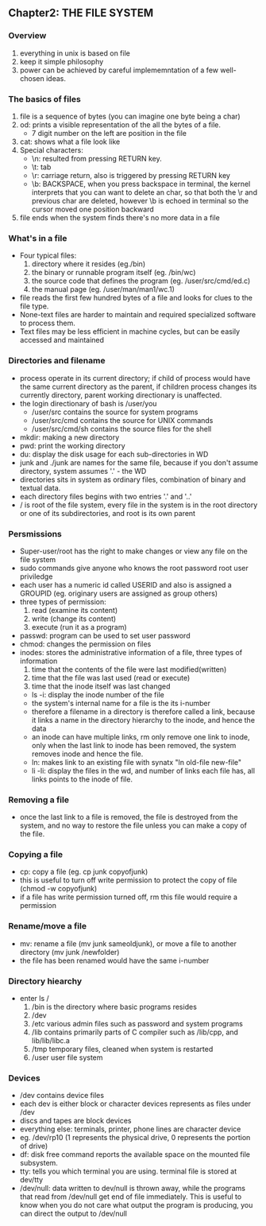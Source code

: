 ## Chapter2: THE FILE SYSTEM 

### Overview
1. everything in unix is based on file
2. keep it simple philosophy
3. power can be achieved by careful implememntation of a few well-chosen ideas. 

### The basics of files 
1. file is a sequence of bytes (you can imagine one byte being a char)
2. od: prints a visible representation of the all the bytes of a file. 
    * 7 digit number on the left are position in the file
3. cat: shows what a file look like
4. Special characters:
    * \n: resulted from pressing RETURN key.
    * \t: tab
    * \r: carriage return, also is triggered by pressing RETURN key
    * \b: BACKSPACE, when you press backspace in terminal, the kernel interprets that you can want to delete an char, so that both the \r and previous char are deleted, however \b is echoed in terminal so the cursor moved one position backward
5. file ends when the system finds there's no more data in a file

### What's in a file 
* Four typical files:
    1. directory where it resides (eg./bin)
    2. the binary or runnable program itself (eg. /bin/wc)
    3. the source code that defines the program (eg. /user/src/cmd/ed.c)
    4. the manual page (eg. /user/man/man1/wc.1)
* file reads the first few hundred bytes of a file and looks for clues to the file type. 
* None-text files are harder to maintain and required specialized software to process them. 
* Text files may be less efficient in machine cycles, but can be easily accessed and maintained

### Directories and filename
* process operate in its current directory; if child of process would have the same current directory as the parent, if children process changes its currently directory, parent working directionary is unaffected.
* the login directionary of bash is /user/you
    * /user/src contains the source for system programs
    * /user/src/cmd contains the source for UNIX commands
    * /user/src/cmd/sh contains the source files for the shell
* mkdir: making a new directory
* pwd: print the working directory
* du: display the disk usage for each sub-directories in WD
* junk and ./junk are names for the same file, because if you don't assume directory, system assumes '.' - the WD
* directories sits in system as ordinary files, combination of binary and textual data. 
* each directory files begins with two entries '.' and '..'
* / is root of the file system, every file in the system is in the root directory or one of its subdirectories, and root is its own parent

### Persmissions
* Super-user/root  has the right to make changes or view any file on the file system 
* sudo commands give anyone who knows the root password root user priviledge
* each user has a numeric id called USERID and also is assigned a GROUPID (eg. originary users are assigned as group others)
* three types of permission:
    1. read (examine its content)
    2. write (change its content)
    3. execute (run it as a program)
* passwd: program can be used to set user password
* chmod: changes the permission on files
* inodes: stores the administrative information of a file, three types of information
    1. time that the contents of the file were last modified(written)
    2. time that the file was last used (read or execute)
    3. time that the inode itself was last changed 
    * ls -i: display the inode number of the file
    * the system's internal name for a file is the its i-number
    * therefore a filename in a directory is therefore called a link, because it links a name in the directory hierarchy to the inode, and hence the data
    * an inode can have multiple links, rm only remove one link to inode, only when the last link to inode has been removed, the system removes inode and hence the file. 
    * ln: makes link to an existing file with synatx "ln old-file new-file"
    * li -li: display the files in the wd, and number of links each file has, all links points to the inode of file. 

### Removing a file
* once the last link to a file is removed, the file is destroyed from the system, and no way to restore the file unless you can make a copy of the file. 

### Copying a file 
* cp: copy a file (eg. cp junk copyofjunk)
* this is useful to turn off write permission to protect the copy of file (chmod -w copyofjunk)
* if a file has write permission turned off, rm this file would require a permission 

### Rename/move a file 
* mv: rename a file (mv junk sameoldjunk), or move a file to another directory (mv junk /newfolder)
* the file has been renamed would have the same i-number

### Directory hiearchy 
* enter ls / 
    1. /bin is the directory where basic programs resides
    2. /dev 
    3. /etc various admin files such as password and system programs
    4. /lib contains primarily parts of C compiler such as /lib/cpp, and lib/lib/libc.a 
    5. /tmp temporary files, cleaned when system is restarted 
    6. /user user file system

### Devices
* /dev contains device files
* each dev is either block or character devices represents as files under /dev
* discs and tapes are block devices
* everything else: terminals, printer, phone lines are character device 
* eg. /dev/rp10 (1 represents the physical drive, 0 represents the portion of drive)
* df: disk free command reports the available space on the mounted file subsystem.
* tty: tells you which terminal you are using. terminal file is stored at dev/tty
* /dev/null: data written to dev/null is thrown away, while the programs that read from /dev/null get end of file immediately. This is useful to know when you do not care what output the program is producing, you can direct the output to /dev/null
